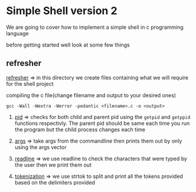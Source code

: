 
# Simple Shell version 2

We are going to cover how to implement a  simple shell in c programming language

before getting started well look at some few things

## refresher

[refresher](./refresher) => in this directory we create files containing what we will require for the shell project

compiling the c file(change filename and output to your desired ones)

```
gcc -Wall -Wextra -Werror -pedantic <filename>.c -o <output>
```

1. [pid](./refresher/1_pid.c) =>  checks for both child and  parent pid using the `getpid` and `getppid` functions respectivly. The parent pid should be same each time you run the program but the child process changes each time

2. [args](./refresher/2_args.c) => take args from the commandline then prints them out by only using the args vector
3. [readline](./refresher/3_readline.c) => we use readline to check the characters that were typed by the user then we print them out
4. [tokenization](./refresher/4_split_line.c) => we use strtok to split and print all the tokens provided based on the delimiters provided
